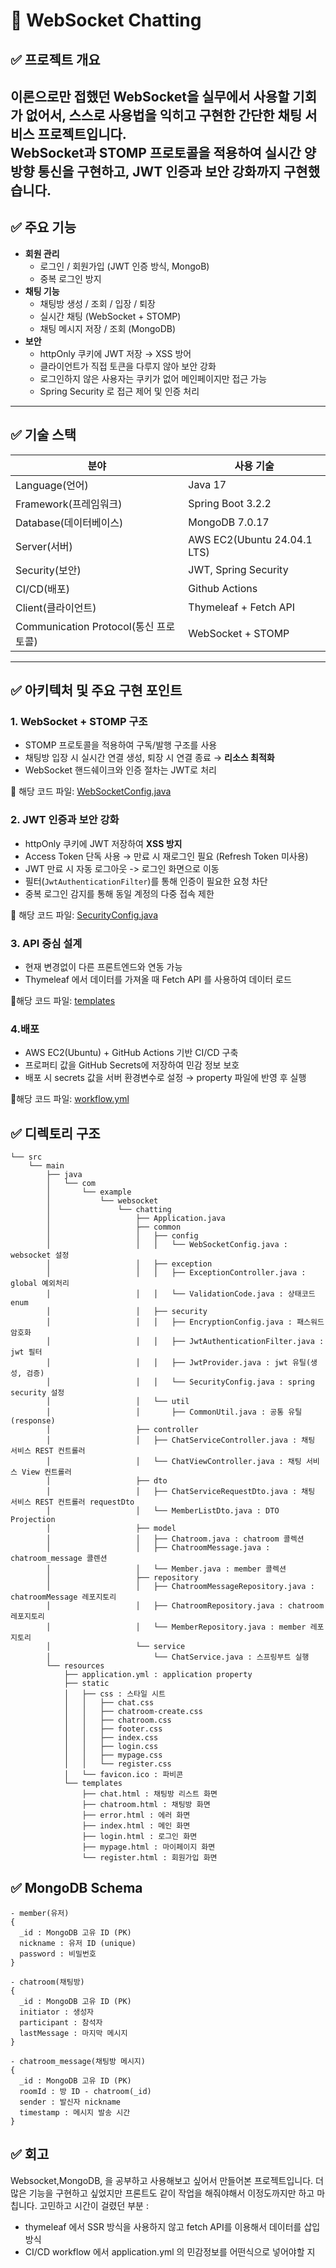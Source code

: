 # 📡 WebSocket Chatting

## ✅ 프로젝트 개요
이론으로만 접했던 WebSocket을 실무에서 사용할 기회가 없어서, 스스로 사용법을 익히고 구현한 간단한 채팅 서비스 프로젝트입니다.  
WebSocket과 STOMP 프로토콜을 적용하여 **실시간 양방향 통신**을 구현하고, JWT 인증과 보안 강화까지 구현했습니다.
---

## ✅ 주요 기능

- **회원 관리**
  - 로그인 / 회원가입 (JWT 인증 방식, MongoB)
  - 중복 로그인 방지
- **채팅 기능**
  - 채팅방 생성 / 조회 / 입장 / 퇴장
  - 실시간 채팅 (WebSocket + STOMP)
  - 채팅 메시지 저장 / 조회 (MongoDB)
- **보안**
  - httpOnly 쿠키에 JWT 저장 → XSS 방어
  - 클라이언트가 직접 토큰을 다루지 않아 보안 강화
  - 로그인하지 않은 사용자는 쿠키가 없어 메인페이지만 접근 가능
  - Spring Security 로 접근 제어 및 인증 처리

---

## ✅ 기술 스택

| 분야                              | 사용 기술                       |
|---------------------------------|-----------------------------|
| Language(언어)                    | Java 17                     |
| Framework(프레임워크)                | Spring Boot 3.2.2           |
| Database(데이터베이스)                | MongoDB 7.0.17              |
| Server(서버)                      | AWS EC2(Ubuntu 24.04.1 LTS) |
| Security(보안)                    | JWT, Spring Security        |
| CI/CD(배포)                       | Github Actions              |
| Client(클라이언트)                   | Thymeleaf + Fetch API       |
| Communication Protocol(통신 프로토콜) | WebSocket + STOMP           |
--------------------------------------------

## ✅ 아키텍처 및 주요 구현 포인트

### 1. WebSocket + STOMP 구조
- STOMP 프로토콜을 적용하여 구독/발행 구조를 사용
- 채팅방 입장 시 실시간 연결 생성, 퇴장 시 연결 종료 → **리소스 최적화**
- WebSocket 핸드쉐이크와 인증 절차는 JWT로 처리

📌 해당 코드 파일: [WebSocketConfig.java](src/main/java/com/example/websocket/chatting/common/config/WebSocketConfig.java)
 
### 2. JWT 인증과 보안 강화
- httpOnly 쿠키에 JWT 저장하여 **XSS 방지**
- Access Token 단독 사용 → 만료 시 재로그인 필요 (Refresh Token 미사용)
- JWT 만료 시 자동 로그아웃 -> 로그인 화면으로 이동
- 필터(`JwtAuthenticationFilter`)를 통해 인증이 필요한 요청 차단
- 중복 로그인 감지를 통해 동일 계정의 다중 접속 제한 
 
📌 해당 코드 파일: [SecurityConfig.java](src/main/java/com/example/websocket/chatting/common/security/SecurityConfig.java)

### 3. API 중심 설계
- 현재 변경없이 다른 프론트엔드와 연동 가능
- Thymeleaf 에서 데이터를 가져올 때 Fetch API 를 사용하여 데이터 로드

📌해당 코드 파일: [templates](src/main/resources/templates)


### 4.배포
- AWS EC2(Ubuntu) + GitHub Actions 기반 CI/CD 구축
- 프로퍼티 값을 GitHub Secrets에 저장하여 민감 정보 보호
- 배포 시 secrets 값을 서버 환경변수로 설정 → property 파일에 반영 후 실행

📌해당 코드 파일: [workflow.yml](.github/workflows/workflow.yml)

## ✅ 디렉토리 구조

```
└── src
    └── main
        ├── java
        │   └── com
        │       └── example
        │           └── websocket
        │               └── chatting
        │                   ├── Application.java
        │                   ├── common
        │                   │   ├── config
        │                   │   │   └── WebSocketConfig.java : websocket 설정
        │                   │   ├── exception
        │                   │   │   ├── ExceptionController.java : global 예외처리
        │                   │   │   └── ValidationCode.java : 상태코드 enum
        │                   │   ├── security
        │                   │   │   ├── EncryptionConfig.java : 패스워드 암호화
        │                   │   │   ├── JwtAuthenticationFilter.java : jwt 필터
        │                   │   │   ├── JwtProvider.java : jwt 유틸(생성, 검증)
        │                   │   │   └── SecurityConfig.java : spring security 설정
        │                   │   └── util
        │                   │       ├── CommonUtil.java : 공통 유틸(response)
        │                   ├── controller
        │                   │   ├── ChatServiceController.java : 채팅 서비스 REST 컨트롤러
        │                   │   └── ChatViewController.java : 채팅 서비스 View 컨트롤러
        │                   ├── dto
        │                   │   ├── ChatServiceRequestDto.java : 채팅 서비스 REST 컨트롤러 requestDto
        │                   │   └── MemberListDto.java : DTO Projection
        │                   ├── model
        │                   │   ├── Chatroom.java : chatroom 콜렉션
        │                   │   ├── ChatroomMessage.java : chatroom_message 콜렌션
        │                   │   └── Member.java : member 콜렉션
        │                   ├── repository
        │                   │   ├── ChatroomMessageRepository.java : chatroomMessage 레포지토리
        │                   │   ├── ChatroomRepository.java : chatroom 레포지토리
        │                   │   └── MemberRepository.java : member 레포지토리
        │                   └── service
        │                       └── ChatService.java : 스프링부트 실행
        └── resources
            ├── application.yml : application property
            ├── static
            │   ├── css : 스타일 시트
            │   │   ├── chat.css
            │   │   ├── chatroom-create.css
            │   │   ├── chatroom.css
            │   │   ├── footer.css
            │   │   ├── index.css
            │   │   ├── login.css
            │   │   ├── mypage.css
            │   │   └── register.css
            │   └── favicon.ico : 파비콘
            └── templates
                ├── chat.html : 채팅방 리스트 화면
                ├── chatroom.html : 채팅방 화면
                ├── error.html : 에러 화면
                ├── index.html : 메인 화면
                ├── login.html : 로그인 화면
                ├── mypage.html : 마이페이지 화면
                └── register.html : 회원가입 화면
```

## ✅ MongoDB Schema
```
- member(유저)
{
  _id : MongoDB 고유 ID (PK)
  nickname : 유저 ID (unique)
  password : 비밀번호
}

- chatroom(채팅방)
{
  _id : MongoDB 고유 ID (PK)
  initiator : 생성자
  participant : 참석자
  lastMessage : 마지막 메시지
}

- chatroom_message(채팅방 메시지)
{
  _id : MongoDB 고유 ID (PK)
  roomId : 방 ID - chatroom(_id)
  sender : 발신자 nickname
  timestamp : 메시지 발송 시간
}
```

## ✅ 회고
Websocket,MongoDB, 을 공부하고 사용해보고 싶어서 만들어본 프로젝트입니다.
더 많은 기능을 구현하고 싶었지만 프론트도 같이 작업을 해줘야해서 이정도까지만 하고 마칩니다.
고민하고 시간이 걸렸던 부분 :
 - thymeleaf 에서 SSR 방식을 사용하지 않고 fetch API를 이용해서 데이터를 삽입 방식
 - CI/CD workflow 에서 application.yml 의 민감정보를 어떤식으로 넣어야할 지  